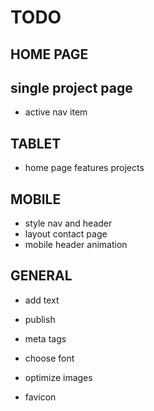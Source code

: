 # TODO

## HOME PAGE

## single project page
- active nav item

## TABLET
- home page features projects

## MOBILE
- style nav and header
- layout contact page
- mobile header animation

## GENERAL
- add text

- publish

- meta tags

- choose font

- optimize images

- favicon